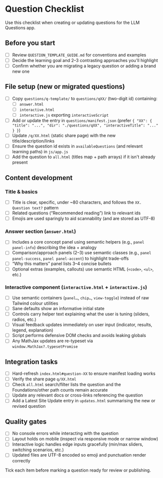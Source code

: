 # Question Checklist

Use this checklist when creating or updating questions for the LLM Questions app.

## Before you start

- [ ] Review `QUESTION_TEMPLATE_GUIDE.md` for conventions and examples
- [ ] Decide the learning goal and 2–3 contrasting approaches you'll highlight
- [ ] Confirm whether you are migrating a legacy question or adding a brand new one

## File setup (new or migrated questions)

- [ ] Copy `questions/q-template/` to `questions/qXX/` (two-digit id) containing:
  - [ ] `answer.html`
  - [ ] `interactive.html`
  - [ ] `interactive.js` exporting `interactiveScript`
- [ ] Add or update the entry in `questions/manifest.json` (prefer `{ "XX": { "title": "...", "dir": "./questions/qXX", "interactiveTitle": "..." } }`)
- [ ] Update `/q/XX.html` (static share page) with the new title/description/links
- [ ] Ensure the question id exists in `availableQuestions` (and relevant learning paths) in `js/app.js`
- [ ] Add the question to `all.html` (titles map + path arrays) if it isn't already present

## Content development

### Title & basics

- [ ] Title is clear, specific, under ~80 characters, and follows the `XX. Question text?` pattern
- [ ] Related questions (“Recommended reading”) link to relevant ids
- [ ] Emojis are used sparingly to aid scannability (and are stored as UTF-8)

### Answer section (`answer.html`)

- [ ] Includes a core concept panel using semantic helpers (e.g., `panel panel-info`) describing the idea + analogy
- [ ] Comparison/approach panels (2–3) use semantic classes (e.g., `panel panel-success`, `panel panel-accent`) to highlight trade-offs
- [ ] “Why this matters” panel lists 3–4 concise bullets
- [ ] Optional extras (examples, callouts) use semantic HTML (`<code>`, `<ul>`, etc.)

### Interactive component (`interactive.html` + `interactive.js`)

- [ ] Use semantic containers (`panel…`, `chip…`, `view-toggle`) instead of raw Tailwind colour utilities
- [ ] Sane defaults show an informative initial state
- [ ] Controls carry helper text explaining what the user is tuning (sliders, radios, etc.)
- [ ] Visual feedback updates immediately on user input (indicator, results, legend, explanation)
- [ ] Script performs defensive DOM checks and avoids leaking globals
- [ ] Any MathJax updates are re-typeset via `window.MathJax?.typesetPromise`

## Integration tasks

- [ ] Hard-refresh `index.html#question-XX` to ensure manifest loading works
- [ ] Verify the share page `q/XX.html`
- [ ] Check `all.html` search/filter lists the question and the Foundations/other path counts remain accurate
- [ ] Update any relevant docs or cross-links referencing the question
- [ ] Add a Latest Site Update entry in `updates.html` summarising the new or revised question

## Quality gates

- [ ] No console errors while interacting with the question
- [ ] Layout holds on mobile (inspect via responsive mode or narrow window)
- [ ] Interactive logic handles edge inputs gracefully (min/max sliders, switching scenarios, etc.)
- [ ] Updated files are UTF-8 encoded so emoji and punctuation render correctly

Tick each item before marking a question ready for review or publishing.
